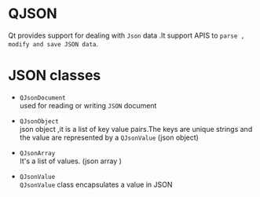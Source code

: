 # QJSON


Qt provides support for dealing with `Json` data .It support APIS to `parse , modify and save JSON data`. 


# JSON classes 

- `QJsonDocument`<br/>
    used for reading or writing `JSON` document 

- `QJsonObject` <br/>
    json object ,it is a list of key value pairs.The keys are unique strings and the value are represented by a `QJsonValue` (json object)
- `QJsonArray` <br/>
    It's a list of values. (json array )

- `QJsonValue` <br/>
    `QJsonValue` class encapsulates a value in JSON 



